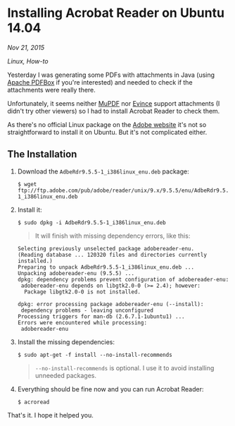 # Installing Acrobat Reader on Ubuntu 14.04

*Nov 21, 2015*

*Linux, How-to*

Yesterday I was generating some PDFs with attachments in Java (using
[Apache PDFBox](https://pdfbox.apache.org) if you're interested) and needed to
check if the attachments were really there.

Unfortunately, it seems neither [MuPDF](http://mupdf.com) nor
[Evince](https://wiki.gnome.org/Apps/Evince) support attachments (I didn't try
other viewers) so I had to install Acrobat Reader to check them.

As there's no official Linux package on the
[Adobe website](https://get.adobe.com/reader/otherversions) it's not so
straightforward to install it on Ubuntu. But it's not complicated either.

## The Installation

1. Download the `AdbeRdr9.5.5-1_i386linux_enu.deb` package:

    ```
    $ wget ftp://ftp.adobe.com/pub/adobe/reader/unix/9.x/9.5.5/enu/AdbeRdr9.5.5-1_i386linux_enu.deb
    ```

2. Install it:

    ```
    $ sudo dpkg -i AdbeRdr9.5.5-1_i386linux_enu.deb
    ```

    > It will finish with missing dependency errors, like this:

    ```
    Selecting previously unselected package adobereader-enu.
    (Reading database ... 120320 files and directories currently installed.)
    Preparing to unpack AdbeRdr9.5.5-1_i386linux_enu.deb ...
    Unpacking adobereader-enu (9.5.5) ...
    dpkg: dependency problems prevent configuration of adobereader-enu:
     adobereader-enu depends on libgtk2.0-0 (>= 2.4); however:
      Package libgtk2.0-0 is not installed.

    dpkg: error processing package adobereader-enu (--install):
     dependency problems - leaving unconfigured
    Processing triggers for man-db (2.6.7.1-1ubuntu1) ...
    Errors were encountered while processing:
     adobereader-enu
    ```

3. Install the missing dependencies:

    ```
    $ sudo apt-get -f install --no-install-recommends
    ```
    
    > `--no-install-recommends` is optional. I use it to avoid installing
    >  unneeded packages.

4. Everything should be fine now and you can run Acrobat Reader:

    ```
    $ acroread
    ```

That's it. I hope it helped you.

